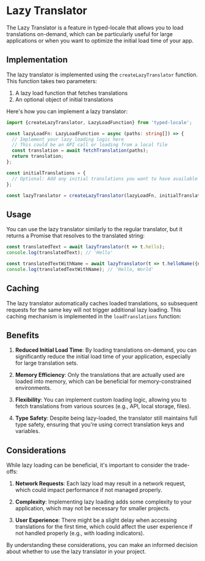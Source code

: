 # Lazy Translator

The Lazy Translator is a feature in typed-locale that allows you to load translations on-demand, which can be particularly useful for large applications or when you want to optimize the initial load time of your app.

## Implementation

The lazy translator is implemented using the `createLazyTranslator` function. This function takes two parameters:

1. A lazy load function that fetches translations
2. An optional object of initial translations

Here's how you can implement a lazy translator:

```typescript
import {createLazyTranslator, LazyLoadFunction} from 'typed-locale';

const lazyLoadFn: LazyLoadFunction = async (paths: string[]) => {
  // Implement your lazy loading logic here
  // This could be an API call or loading from a local file
  const translation = await fetchTranslation(paths);
  return translation;
};

const initialTranslations = {
  // Optional: Add any initial translations you want to have available immediately
};

const lazyTranslator = createLazyTranslator(lazyLoadFn, initialTranslations);
```

## Usage

You can use the lazy translator similarly to the regular translator, but it returns a Promise that resolves to the translated string:

```typescript
const translatedText = await lazyTranslator(t => t.hello);
console.log(translatedText); // 'Hello'

const translatedTextWithName = await lazyTranslator(t => t.helloName({name: 'World'}));
console.log(translatedTextWithName); // 'Hello, World'
```

## Caching

The lazy translator automatically caches loaded translations, so subsequent requests for the same key will not trigger additional lazy loading. This caching mechanism is implemented in the `loadTranslations` function:

## Benefits

1. **Reduced Initial Load Time**: By loading translations on-demand, you can significantly reduce the initial load time of your application, especially for large translation sets.

2. **Memory Efficiency**: Only the translations that are actually used are loaded into memory, which can be beneficial for memory-constrained environments.

3. **Flexibility**: You can implement custom loading logic, allowing you to fetch translations from various sources (e.g., API, local storage, files).

4. **Type Safety**: Despite being lazy-loaded, the translator still maintains full type safety, ensuring that you're using correct translation keys and variables.

## Considerations

While lazy loading can be beneficial, it's important to consider the trade-offs:

1. **Network Requests**: Each lazy load may result in a network request, which could impact performance if not managed properly.

2. **Complexity**: Implementing lazy loading adds some complexity to your application, which may not be necessary for smaller projects.

3. **User Experience**: There might be a slight delay when accessing translations for the first time, which could affect the user experience if not handled properly (e.g., with loading indicators).

By understanding these considerations, you can make an informed decision about whether to use the lazy translator in your project.
